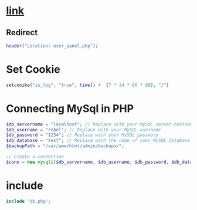 # [link](https://www.w3schools.com/php/default.asp)
## Redirect 
```php
header("Location: user_panel.php");
```
 

# Set Cookie
```php
setcooike("is_log", "true", time() +  (7 * 24 * 60 * 60), "/")
```

# Connecting MySql in PHP

```php
$db_servername = "localhost"; // Replace with your MySQL server hostname or IP address
$db_username = "rebel"; // Replace with your MySQL username
$db_password = "1234"; // Replace with your MySQL password
$db_database = "test"; // Replace with the name of your MySQL database
$backupPath = "/var/www/html/admin/backups/";

// Create a connection
$conn = new mysqli($db_servername, $db_username, $db_password, $db_database);
```

# include 
```php
include 'db.php';
```
